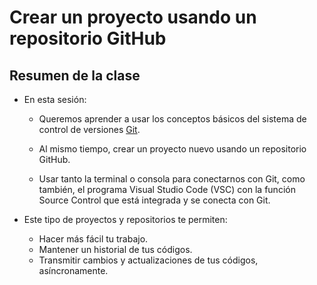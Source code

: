 # Crear un proyecto usando un repositorio GitHub

## Resumen de la clase 

* En esta sesión:

    * Queremos aprender a usar los conceptos básicos del sistema de control de versiones [Git](https://git-scm.com/). 

    * Al mismo tiempo, crear un proyecto nuevo usando un repositorio GitHub. 
    
    * Usar tanto la terminal o consola para conectarnos con Git, como también, el programa Visual Studio Code (VSC) con la función Source Control que está integrada y se conecta con Git.

* Este tipo de proyectos y repositorios te permiten:
    * Hacer más fácil tu trabajo.
    * Mantener un historial de tus códigos.
    * Transmitir cambios y actualizaciones de tus códigos, asíncronamente.







 
